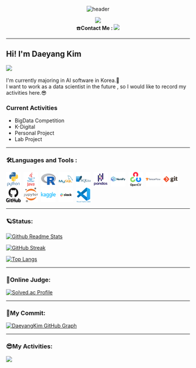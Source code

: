 <div align = "center">
  
![header](https://capsule-render.vercel.app/api?type=waving&color=timeAuto&height=250&section=header&text=DaeyangKim%20&fontSize=90&fontColor=#ffffff)

</div>

<div id = "header" align = "center">
  <img src = "https://media.giphy.com/media/du3J3cXyzhj75IOgvA/giphy.gif" width="100" />
</div>

<div align = "center">
    ☎️<b>Contact Me : </b> 
    <a href="mailto:daeyangkim124@gmail.com"><img src="https://img.shields.io/badge/Gmail-EA4335?style=flat-square&logo=Gmail&logoColor=black"/></a>
</div>

---

## Hi! I'm Daeyang Kim
<img src = "https://media.giphy.com/media/qy0iwNjQaU5OM/giphy.gif" width = "150" />

I'm currently majoring in AI software in Korea.🎲  
I want to work as a data scientist in the future , so I would like to record my activities here.😎

### Current Activities

  - BigData Competition
  - K-Digital
  - Personal Project
  - Lab Project

--- 

### 🛠️Languages and Tools :
<div>
  <img src="https://github.com/devicons/devicon/blob/master/icons/python/python-original-wordmark.svg" title="Python" alt="Python" width="40" height="40"/>&nbsp;
  <img src="https://github.com/devicons/devicon/blob/master/icons/java/java-original-wordmark.svg" title="java" alt="java" width="40" height="40"/>&nbsp;
  <img src="https://github.com/devicons/devicon/blob/master/icons/r/r-original.svg" title="r" alt="r" width="40" height="40"/>&nbsp;
  <img src="https://github.com/devicons/devicon/blob/master/icons/mysql/mysql-original-wordmark.svg" title="mysql" alt="mysql" width="40" height="40"/>&nbsp;
  <img src="https://github.com/devicons/devicon/blob/master/icons/sqlite/sqlite-original-wordmark.svg" title="sqlite" alt="sqlite" width="40" height="40"/>&nbsp;
  <img src="https://github.com/devicons/devicon/blob/master/icons/pandas/pandas-original-wordmark.svg" title="pandas" alt="pandas" width="40" height="40"/>&nbsp;
  <img src="https://github.com/devicons/devicon/blob/master/icons/numpy/numpy-original-wordmark.svg" title="numpy" alt="numpy" width="40" height="40"/>&nbsp;
  <img src="https://github.com/devicons/devicon/blob/master/icons/opencv/opencv-original-wordmark.svg" title="opencv" alt="opencv" width="40" height="40"/>&nbsp;
  <img src="https://github.com/devicons/devicon/blob/master/icons/tensorflow/tensorflow-original-wordmark.svg" title="tensorflow" alt="tensorflow" width="40" height="40"/>&nbsp;
  <img src="https://github.com/devicons/devicon/blob/master/icons/git/git-original-wordmark.svg" title="git" alt="git" width="40" height="40"/>&nbsp;
  <img src="https://github.com/devicons/devicon/blob/master/icons/github/github-original-wordmark.svg" title="github" alt="github" width="40" height="40"/>&nbsp;
  <img src="https://github.com/devicons/devicon/blob/master/icons/jupyter/jupyter-original-wordmark.svg" title="jupyter" alt="jupyter" width="40" height="40"/>&nbsp;
  <img src="https://github.com/devicons/devicon/blob/master/icons/kaggle/kaggle-original-wordmark.svg" title="kaggle" alt="kaggle" width="40" height="40"/>&nbsp;
  <img src="https://github.com/devicons/devicon/blob/master/icons/slack/slack-original-wordmark.svg" title="slack" alt="slack" width="40" height="40"/>&nbsp;
  <img src="https://github.com/devicons/devicon/blob/master/icons/vscode/vscode-original-wordmark.svg" title="vscode" alt="vscode" width="40" height="40"/>&nbsp;
</div>

---

### 🪐Status:

[![Github Readme Stats](https://github-readme-stats.vercel.app/api?username=Dae-yangKim&count_private=true&show_icons=true&theme=vision-friendly-dark)](https://github.com/anuraghazra/github-readme-stats)

[![GitHub Streak](http://github-readme-streak-stats.herokuapp.com?user=Dae-yangKim&theme=dark)](https://git.io/streak-stats)

[![Top Langs](https://github-readme-stats.vercel.app/api/top-langs/?username=Dae-yangKim&layout=compact&theme=vision-friendly-dark)](https://github.com/anuraghazra/github-readme-stats)

---

### 🤖Online Judge:

[![Solved.ac Profile](http://mazassumnida.wtf/api/v2/generate_badge?boj=akswhr123)](https://solved.ac/akswhr123/)  

---

### 🤖My Commit:

[![DaeyangKim GitHub Graph](https://github-readme-activity-graph.vercel.app/graph?username=Dae-yangKim&theme=react-dark)](https://github.com/Dae-yangKim)

---

### 😎My Activities:

<a href="https://velog.io/@kenken01"><img src="https://img.shields.io/badge/Velog-20C997?style=flat-square&logo=Velog&logoColor=white"/></a>
<a href="https://www.kaggle.com/"><img src=""></a>

